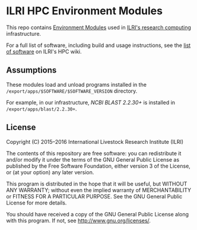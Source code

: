 # ILRI HPC Environment Modules
This repo contains [Environment Modules](http://modules.sourceforge.net) used in [ILRI's research computing](https://hpc.ilri.cgiar.org/) infrastructure.

For a full list of software, including build and usage instructions, see the [list of software](https://hpc.ilri.cgiar.org/list-of-software) on ILRI's HPC wiki.

## Assumptions
These modules load and unload programs installed in the `/export/apps/$SOFTWARE/$SOFTWARE_VERSION` directory.

For example, in our infrastructure, *NCBI BLAST 2.2.30+* is installed in `/export/apps/blast/2.2.30+`.

## License
Copyright (C) 2015–2016 International Livestock Research Institute (ILRI)

The contents of this repository are free software: you can redistribute
it and/or modify it under the terms of the GNU General Public License
as published by the Free Software Foundation, either version 3 of the
License, or (at your option) any later version.

This program is distributed in the hope that it will be useful,
but WITHOUT ANY WARRANTY; without even the implied warranty of
MERCHANTABILITY or FITNESS FOR A PARTICULAR PURPOSE.  See the
GNU General Public License for more details.

You should have received a copy of the GNU General Public License
along with this program.  If not, see <http://www.gnu.org/licenses/>.
